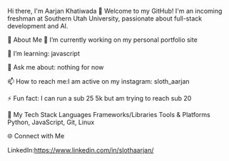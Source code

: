Hi there, I'm Aarjan Khatiwada 👋
Welcome to my GitHub!
I'm an incoming freshman at Southern Utah University, passionate about full-stack development and AI.

💫 About Me
🔭 I’m currently working on my personal portfolio site

🌱 I’m learning: javascript

💬 Ask me about: nothing for now

📫 How to reach me:I am active on my instagram: sloth_aarjan

⚡ Fun fact: I can run a sub 25 5k but am trying to reach sub 20

🚀 My Tech Stack
Languages	Frameworks/Libraries	Tools & Platforms
Python, JavaScript, Git, Linux

🌐 Connect with Me

LinkedIn:https://www.linkedin.com/in/slothaarjan/
